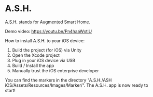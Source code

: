 # A.S.H.

A.S.H. stands for Augmented Smart Home. 

Demo video:
https://youtu.be/Pn4haaWxtlU

How to install A.S.H. to your iOS device:
1. Build the project (for iOS) via Unity
2. Open the Xcode project
3. Plug in your iOS device via USB
4. Build / Install the app
6. Manually trust the iOS enterprise developer

You can find the markers in the directory "A.S.H./ASH iOS/Assets/Resources/Images/Marker/".
The A.S.H. app is now ready to start! 

